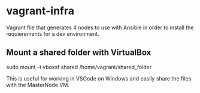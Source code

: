 # vagrant-infra

Vagrant file that generates 4 nodes to use with Ansible in order to install the requierements for a dev environment.

## Mount a shared folder with VirtualBox

sudo mount -t vboxsf shared /home/vagrant/shared_folder

This is useful for working in VSCode on Windows and easily share the files with the MasterNode VM.
